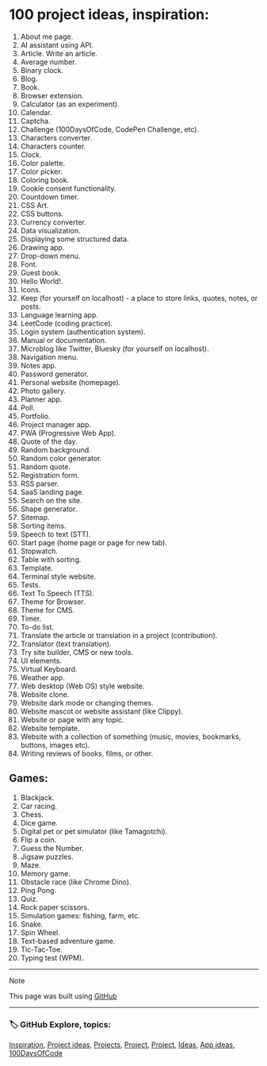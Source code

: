 <!-- Project ideas v.1.3.15 -->

# 100 project ideas, inspiration:
  
1. About me page.
1. AI assistant using API.
1. Article. Write an article.
1. Average number.
1. Binary clock.
1. Blog.
1. Book.
1. Browser extension.
1. Calculator (as an experiment).
1. Calendar.
1. Captcha.
1. Challenge (100DaysOfCode, CodePen Challenge, etc).
1. Characters converter.
1. Characters counter.
1. Clock.
1. Color palette.
1. Color picker.
1. Coloring book.
1. Cookie consent functionality.
1. Countdown timer.
1. CSS Art.
1. CSS buttons.
1. Currency converter. <!-- https://github.com/anishaswain/Simple-JS-Projects# -->
1. Data visualization.
1. Displaying some structured data.
1. Drawing app.
1. Drop-down menu.
1. Font.
1. Guest book.
1. Hello World!.
1. Icons.
1. Keep (for yourself on localhost) - a place to store links, quotes, notes, or posts.
1. Language learning app.
1. LeetCode (coding practice).
1. Login system (authentication system).
1. Manual or documentation.
1. Microblog like Twitter, Bluesky (for yourself on localhost).
1. Navigation menu.
1. Notes app.
1. Password generator.
1. Personal website (homepage).
1. Photo gallery.
1. Planner app.
1. Poll.
1. Portfolio.
1. Project manager app. <!-- (inspired by GitHub project https://github.com/projects# -->
1. PWA (Progressive Web App).
1. Quote of the day.
1. Random background.
1. Random color generator.
1. Random quote.
1. Registration form.
1. RSS parser.
1. SaaS landing page.
1. Search on the site.
1. Shape generator.
1. Sitemap.
1. Sorting items.
1. Speech to text (STT).
1. Start page (home page or page for new tab).
1. Stopwatch.
1. Table with sorting.
1. Template.
1. Terminal style website.
1. Tests.
1. Text To Speech (TTS).
1. Theme for Browser.
1. Theme for CMS.
1. Timer.
1. To-do list.
1. Translate the article or translation in a project (contribution).
1. Translator (text translation).
1. Try site builder, CMS or new tools.
1. UI elements.
1. Virtual Keyboard.
1. Weather app.
1. Web desktop (Web OS) style website.
1. Website clone.
1. Website dark mode or changing themes. <!--Inspired: https://www.udemy.com/course/30-html-css-javascript-projects-in-30-days-for-beginners/#-->
1. Website mascot or website assistant (like Clippy).
1. Website or page with any topic.
1. Website template.
1. Website with a collection of something (music, movies, bookmarks, buttons, images etc).
1. Writing reviews of books, films, or other.

## Games:

1. Blackjack.
1. Car racing.
1. Chess.
1. Dice game.
1. Digital pet or pet simulator (like Tamagotchi).
1. Flip a coin. <!-- (inspired by Google: flip a coin# -->
1. Guess the Number.
1. Jigsaw puzzles.
1. Maze.
1. Memory game.
1. Obstacle race (like Chrome Dino).
1. Ping Pong.
1. Quiz.
1. Rock paper scissors.
1. Simulation games: fishing, farm, etc. <!--(inspired: https://play.google.com/store/games#-->
1. Snake.
1. Spin Wheel.
1. Text-based adventure game.
1. Tic-Tac-Toe.
1. Typing test (WPM).
   
  
---
  
> [!NOTE]
> This page was built using [GitHub](https://github.com/)  
  
---
  
### 🏷️ GitHub Explore, topics:  

[Inspiration](https://github.com/topics/inspiration),
[Project ideas](https://github.com/topics/project-ideas),
[Projects](https://github.com/topics/projects),
[Project](https://github.com/topics/project),
[Project](https://github.com/topics/project),
[Ideas](https://github.com/topics/ideas),
[App ideas](https://github.com/topics/app-ideas),
[100DaysOfCode](https://github.com/topics/100DaysOfCode)


